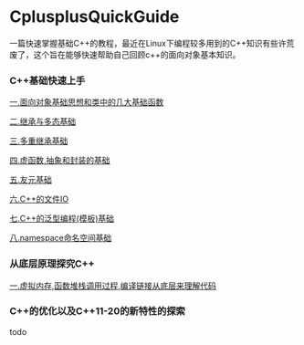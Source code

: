 # CplusplusQuickGuide
一篇快速掌握基础C++的教程，最近在Linux下编程较多用到的C++知识有些许荒废了，这个旨在能够快速帮助自己回顾c++的面向对象基本知识。


### C++基础快速上手

[一.面向对象基础思想和类中的几大基础函数](doc/01.md)

[二.继承与多态基础](doc/02.md)

[三.多重继承基础](doc/03.md)

[四.虚函数,抽象和封装的基础](doc/04.md)

[五.友元基础](doc/05.md)

[六.C++的文件IO](doc/06.md)

[七.C++的泛型编程(模板)基础](doc/07.md)

[八.namespace命名空间基础](doc/08.md)


### 从底层原理探究C++

[一.虚拟内存,函数堆栈调用过程,编译链接从底层来理解代码](doc/advance/a1.md)

### C++的优化以及C++11-20的新特性的探索

todo